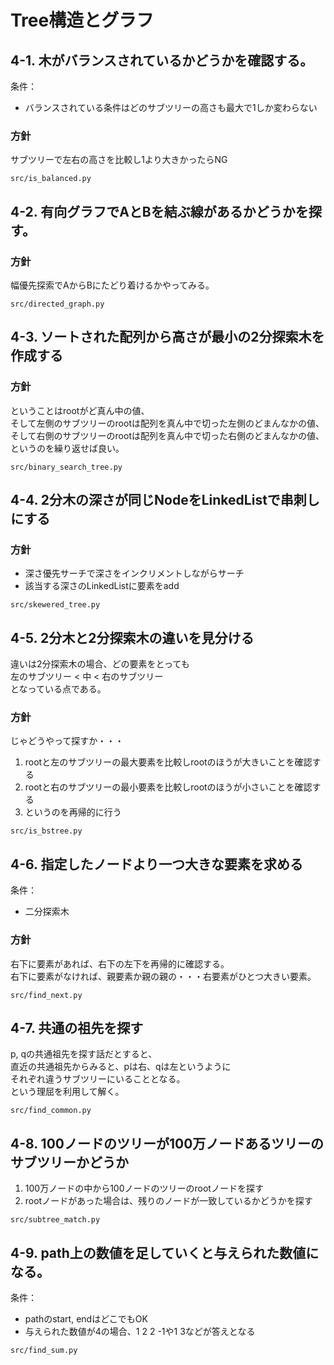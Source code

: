 # Tree構造とグラフ

## 4-1. 木がバランスされているかどうかを確認する。

条件：

* バランスされている条件はどのサブツリーの高さも最大で1しか変わらない 

### 方針

サブツリーで左右の高さを比較し1より大きかったらNG

`src/is_balanced.py`

## 4-2. 有向グラフでAとBを結ぶ線があるかどうかを探す。

### 方針

幅優先探索でAからBにたどり着けるかやってみる。

`src/directed_graph.py`

## 4-3. ソートされた配列から高さが最小の2分探索木を作成する

### 方針

ということはrootがど真ん中の値、  
そして左側のサブツリーのrootは配列を真ん中で切った左側のどまんなかの値、  
そして右側のサブツリーのrootは配列を真ん中で切った右側のどまんなかの値、  
というのを繰り返せば良い。

`src/binary_search_tree.py`

## 4-4. 2分木の深さが同じNodeをLinkedListで串刺しにする

### 方針

* 深さ優先サーチで深さをインクリメントしながらサーチ
* 該当する深さのLinkedListに要素をadd

`src/skewered_tree.py`

## 4-5. 2分木と2分探索木の違いを見分ける

違いは2分探索木の場合、どの要素をとっても  
左のサブツリー &lt; 中 &lt; 右のサブツリー  
となっている点である。

### 方針

じゃどうやって探すか・・・  

1. rootと左のサブツリーの最大要素を比較しrootのほうが大きいことを確認する
2. rootと右のサブツリーの最小要素を比較しrootのほうが小さいことを確認する
3. というのを再帰的に行う

`src/is_bstree.py`

## 4-6. 指定したノードより一つ大きな要素を求める

条件：

* 二分探索木

### 方針

右下に要素があれば、右下の左下を再帰的に確認する。  
右下に要素がなければ、親要素か親の親の・・・右要素がひとつ大きい要素。

`src/find_next.py`

## 4-7. 共通の祖先を探す

p, qの共通祖先を探す話だとすると、  
直近の共通祖先からみると、pは右、qは左というように  
それぞれ違うサブツリーにいることとなる。  
という理屈を利用して解く。


`src/find_common.py`

## 4-8. 100ノードのツリーが100万ノードあるツリーのサブツリーかどうか

1. 100万ノードの中から100ノードのツリーのrootノードを探す
2. rootノードがあった場合は、残りのノードが一致しているかどうかを探す

`src/subtree_match.py`

## 4-9. path上の数値を足していくと与えられた数値になる。

条件：

* pathのstart, endはどこでもOK
* 与えられた数値が4の場合、1 2 2 -1や1 3などが答えとなる


`src/find_sum.py`
